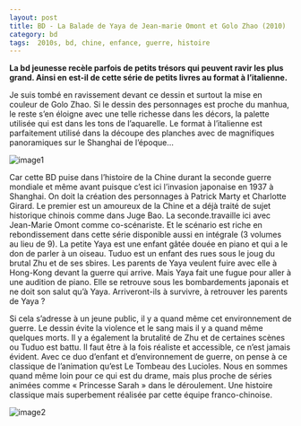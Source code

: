 ```yaml
---
layout: post
title: BD - La Balade de Yaya de Jean-marie Omont et Golo Zhao (2010)
category: bd
tags:  2010s, bd, chine, enfance, guerre, histoire
---
```


**La bd jeunesse recèle parfois de petits trésors qui peuvent ravir les plus grand. Ainsi en est-il de cette série de petits livres au format à l’italienne.**

Je suis tombé en ravissement devant ce dessin et surtout la mise en couleur de Golo Zhao. Si le dessin des personnages est proche du manhua, le reste s’en éloigne avec une telle richesse dans les décors, la palette utilisée qui est dans les tons de l’aquarelle. Le format à l’italienne est parfaitement utilisé dans la découpe des planches avec de magnifiques panoramiques sur le Shanghai de l’époque…

![image1](https://filedn.eu/llqi9IBxlYouGRXYG2xlROb/img/2020/baladedeyaya.jpg)

Car cette BD puise dans l’histoire de la Chine durant la seconde guerre mondiale et même avant puisque c’est ici l’invasion japonaise en 1937 à Shanghai. On doit la création des personnages à Patrick Marty et Charlotte Girard. Le premier est un amoureux de la Chine et a déjà traité de sujet historique chinois comme dans Juge Bao. La seconde.travaille ici avec Jean-Marie Omont comme co-scénariste. Et le scénario est riche en rebondissement dans cette série disponible aussi en intégrale (3 volumes au lieu de 9). La petite Yaya est une enfant gâtée douée en piano et qui a le don de parler à un oiseau. Tuduo est un enfant des rues sous le joug du brutal Zhu et de ses sbires. Les parents de Yaya veulent fuire avec elle à Hong-Kong devant la guerre qui arrive. Mais Yaya fait une fugue pour aller à une audition de piano. Elle se retrouve sous les bombardements japonais et ne doit son salut qu’à Yaya. Arriveront-ils à survivre, à retrouver les parents de Yaya ?

Si cela s’adresse à un jeune public, il y a quand même cet environnement de guerre. Le dessin évite la violence et le sang mais il y a quand même quelques morts. Il y a également la brutalité de Zhu et de certaines scènes ou Tuduo est battu. Il faut être à la fois réaliste et accessible, ce n’est jamais évident. Avec ce duo d’enfant et d’environnement de guerre, on pense à ce classique de l’animation qu’est Le Tombeau des Lucioles. Nous en sommes quand même loin pour ce qui est du drame, mais plus proche de séries animées comme « Princesse Sarah » dans le déroulement. Une histoire classique mais superbement réalisée par cette équipe franco-chinoise.

![image2](https://filedn.eu/llqi9IBxlYouGRXYG2xlROb/img/2020/baladedeyaya2.jpg)
